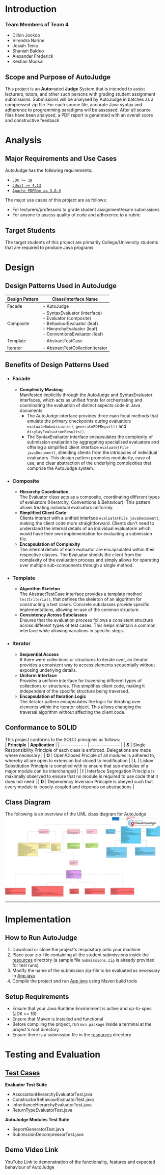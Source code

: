 # Introduction

### Team Members of Team 4
- Dillon Jookoo
- Virendra Narine
- Josiah Tenia
- Shaniah Baldeo
- Alexander Frederick
- Keshan Moosai

## Scope and Purpose of AutoJudge
This project is an **Auto**mated **Judge** System that is intended to assist lecturers, tutors, and other
such persons with grading student assignment submissions. Submissions will be analysed by AutoJudge 
in batches as a compressed zip file. For each source file, accurate Java syntax and adherence to programming 
paradigms will be assessed. After all source files have been analysed, a PDF report is generated with an 
overall score and constructive feedback


# Analysis

## Major Requirements and Use Cases
AutoJudge has the following requirements:
- [`JDK >= 18`](https://www.oracle.com/java/technologies/downloads)
- [`JUnit >= 4.13`](https://github.com/junit-team/junit4)
- [`Apache PDFBox == 3.0.0`](https://pdfbox.apache.org/download.html)

The major use cases of this project are as follows:
- For lecturers/professors to grade student assignment/exam submissions
- For anyone to assess quality of code and adherence to a rubric

## Target Students
The target students of this project are primarily College/University students that are required to produce Java programs


# Design

## Design Patterns Used in AutoJudge

| **Design Pattern** | **Class/Interface Name** |
| ------------------ | ------------------------ |
| Facade             | - AutoJudge
| Composite          | - SyntaxEvaluator (interface) <br>- Evaluator (composite)<br>- BehaviourEvaluator (leaf)<br>- HierarchyEvaluator (leaf)<br>- ConventionsEvaluator (leaf)
| Template           | - AbstractTestCase
| Iterator           | - AbstractTestCollectionIterator

## Benefits of Design Patterns Used

- ### Facade
    - **Complexity Masking**<br>
        Manifested implicitly through the AutoJudge and SyntaxEvaluator interfaces, which acts as unified fronts for orchestrating and coordinating the evaluation of distinct aspects code in Java documents.
        - The AutoJudge interface provides three main focal methods that emulate the primary checkpoints during evaluation: `evaluateSubmissions()`, `generatePDFReport()` and `displayEvaluationResults()`.
        - The SyntaxEvaluator interface encapsulates the complexity of submission evaluation by aggregating specialised evaluators and offering a simplified client interface `evaluate(File javaDocument)`, shielding clients from the intricacies of individual evaluators.
        This design pattern promotes modularity, ease of use, and clear abstraction of the underlying complexities that comprise the AutoJudge system. 

- ### Composite
    - **Hierarchy Coordination**<br>
        The Evaluator class acts as a composite, coordinating different types of evaluators (Hierarchy, Conventions & Behaviour). This pattern allows treating individual evaluators uniformly.
    - **Simplified Client Code**<br>
        Clients interact with a unified interface `evaluate(File javaDocument)`, making the client code more straightforward. Clients don't need to understand the internal details of an individual evaluatorm which would have their own implementation for evaluating a submission file.
    - **Encapsulation of Complexity**<br>
        The internal details of each evaluator are encapsulated within their respective classes. The Evaluator shields the client from the complexity of the evaluation process and simply allows for operating over multiple sub-components through a single method.

- ### Template
    - **Algorithm Skeleton**<br>
        The AbstractTestCase interface provides a template method `testCriteria()`, that defines the skeleton of an algorithm for constructing a test cases. Concrete subclasses provide specific implementations, allowing re-use of the common structure.
    - **Consistency Across Subclasses**<br>
        Ensures that the evaluation process follows a consistent structure across different types of test cases. This helps maintain a common interface while allowing variations in specific steps.

- ### Iterator
    - **Sequential Access**<br>
        If there were collections or structures to iterate over, an iterator provides a consistent way to access elements sequentially without exposing underlying details.
    - **Uniform Interface**<br>
        Provides a uniform interface for traversing different types of collections or structures. This simplifies client code, making it independent of the specific structure being traversed.
    - **Encapsulation of Iteration Logic**<br>
        The iterator pattern encapsulates the logic for iterating over elements within the iterator object. This allows changing the traversal algorithm without affecting the client code.


## Conformance to SOLID
This project conforms to the SOLID principles as follows:<br>
| **Principle** | **Application** |
| ------------- | --------------- |
| **S** | Single Responsibility Principle of each class is enforced. Delegations are made where necessary |
| **O** | Open/Closed Priciple of all modules is adhered to, whereby all are open to extension but closed to modification |
| **L** | Liskov Substitution Principle is complied with to ensure that sub-modules of a major module can be interchanged |
| **I** | Interface Segregation Principle is maximally observed to ensure that no module is required to use code that it does not need |
| **D** | Dependency Inversion Principle is obeyed such that every module is loosely-coupled and depends on abstractions |

## Class Diagram
The following is an overview of the UML class diagram for AutoJudge<br>
![AutoJudge UML Class Diagram](https://raw.githubusercontent.com/MadMoose02/AutoJudge/main/Team4_AutoJudge_UML_bkg.svg)<hr>


# Implementation

## How to Run AutoJudge
1. Download or clone the project's respository onto your machine
2. Place your zip-file containing all the student submissions inside the [resources](https://github.com/MadMoose02/AutoJudge/tree/main/src/main/resources) directory (a sample file `Submissions.zip` is already provided for test runs)
3. Modify the name of the submission zip-file to be evaluated as necessary in [App.java](https://github.com/MadMoose02/AutoJudge/blob/main/src/main/java/com/team4/App.java)
3. Compile the project and run [App.java](https://github.com/MadMoose02/AutoJudge/blob/main/src/main/java/com/team4/App.java) using Maven build tools

## Setup Requirements
- Ensure that your Java Runtime Environment is active and up-to-spec (JDK >= 18)<br>
- Ensure that Maven is installed and functional
- Before compiling the project, run `mvn package` inside a terminal at the project's root directory
- Ensure there is a submission file in the [resources](https://github.com/MadMoose02/AutoJudge/tree/main/src/main/resources) directory


# Testing and Evaluation

## [Test Cases](https://github.com/MadMoose02/AutoJudge/tree/main/src/test/java/com/team4)
**Evaluator Test Suite**
 - AssociationHierarchyEvaluatorTest.java
 - ConstructorBehaviourEvaluatorTest.java
 - InheritanceHierarchyEvaluatorTest.java
 - ReturnTypeEvaluatorTest.java

**AutoJudge Modules Test Suite**
 - ReportGeneratorTest.java
 - SubmissionDecompressorTest.java

## Demo Video Link
YouTube Link to demonstration of the functionality, features and expected behaviour of AutoJudge
